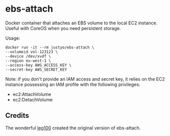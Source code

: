 # ebs-attach

Docker container that attaches an EBS volume to the local EC2 instance. Useful
with CoreOS when you need persistent storage.

Usage: 

```
docker run -it --rm justyo/ebs-attach \
--volumeid vol-123123 \
--device /dev/xvdf \
--region eu-west-1 \
--access-key AWS_ACCESS_KEY \
--secret-key AWS_SECRET_KEY
```

Note: if you don't provide an IAM access and secret key, it relies on the EC2
instance possessing an IAM profile with the following privileges:

- ec2:AttachVolume
- ec2:DetachVolume

## Credits

The wonderful [leg100](https://github.com/leg100) created the original version
of ebs-attach.
